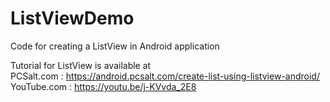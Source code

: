 # ListViewDemo
Code for creating a ListView in Android application  

Tutorial for ListView is available at  
PCSalt.com  : https://android.pcsalt.com/create-list-using-listview-android/  
YouTube.com : https://youtu.be/j-KVvda_2E8
